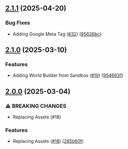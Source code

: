 ## [2.1.1](https://github.com/incutonez/fabled-basin/compare/v2.1.0...v2.1.1) (2025-04-20)

### Bug Fixes

* Adding Google Meta Tag ([#32](https://github.com/incutonez/fabled-basin/issues/32)) ([95626bc](https://github.com/incutonez/fabled-basin/commit/95626bcafbcb00befe81dbfc956010cccef7665f))

## [2.1.0](https://github.com/incutonez/fabled-basin/compare/v2.0.0...v2.1.0) (2025-03-10)

### Features

* Adding World Builder from Sandbox ([#19](https://github.com/incutonez/fabled-basin/issues/19)) ([9546631](https://github.com/incutonez/fabled-basin/commit/95466312a5b7ff68f0324e90fa35330c49b6f7a7))

## [2.0.0](https://github.com/incutonez/fabled-basin/compare/v1.6.1...v2.0.0) (2025-03-04)

### ⚠ BREAKING CHANGES

* Replacing Assets (#18)

### Features

* Replacing Assets ([#18](https://github.com/incutonez/fabled-basin/issues/18)) ([285b60f](https://github.com/incutonez/fabled-basin/commit/285b60fd3927b2548155cf0d188fc8a6eba1a5ed))
